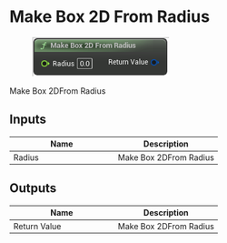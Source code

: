 # Make Box 2D From Radius

<div align="left" data-full-width="false">

<figure><img src="make_box_2d_from_radius.png" alt=""><figcaption></figcaption></figure>

</div>

Make Box 2DFrom Radius

## Inputs

<table>
<thead><tr><th width="170">Name</th><th>Description</th></tr></thead>
<tbody>
<tr><td>Radius</td><td>Make Box 2DFrom Radius</td></tr>
</tbody>
</table>

## Outputs

<table>
<thead><tr><th width="170">Name</th><th>Description</th></tr></thead>
<tbody>
<tr><td>Return Value</td><td>Make Box 2DFrom Radius</td></tr>
</tbody>
</table>